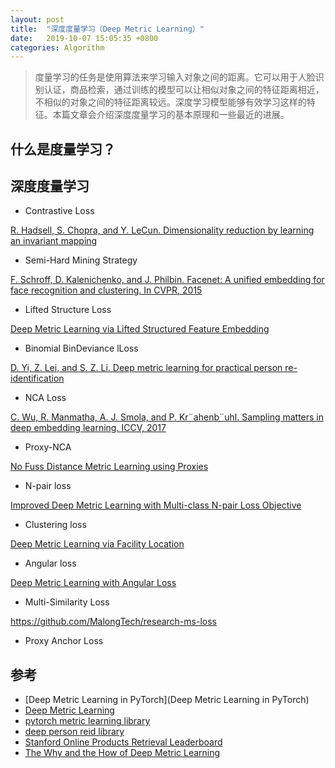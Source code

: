 ```yaml
---
layout: post
title:  "深度度量学习（Deep Metric Learning）"
date:   2019-10-07 15:05:35 +0800
categories: Algorithm
---
```


> 度量学习的任务是使用算法来学习输入对象之间的距离。它可以用于人脸识别认证，商品检索，通过训练的模型可以让相似对象之间的特征距离相近，不相似的对象之间的特征距离较远。深度学习模型能够有效学习这样的特征。本篇文章会介绍深度度量学习的基本原理和一些最近的进展。

## 什么是度量学习？

## 深度度量学习

* Contrastive Loss

[R. Hadsell, S. Chopra, and Y. LeCun. Dimensionality reduction by learning an invariant mapping]()

* Semi-Hard Mining Strategy

[F. Schroff, D. Kalenichenko, and J. Philbin. Facenet: A unified embedding for face recognition and clustering. In CVPR, 2015]()

* Lifted Structure Loss

[Deep Metric Learning via Lifted Structured Feature Embedding](https://arxiv.org/abs/1511.06452v1)

* Binomial BinDeviance lLoss

[D. Yi, Z. Lei, and S. Z. Li. Deep metric learning for practical person re-identification]()

* NCA Loss

[C. Wu, R. Manmatha, A. J. Smola, and P. Kr¨ahenb¨uhl. Sampling matters in deep embedding learning. ICCV, 2017]()

* Proxy-NCA

[No Fuss Distance Metric Learning using Proxies](http://openaccess.thecvf.com/content_ICCV_2017/papers/Movshovitz-Attias_No_Fuss_Distance_ICCV_2017_paper.pdf)

* N-pair loss

[Improved Deep Metric Learning with Multi-class N-pair Loss Objective](https://papers.nips.cc/paper/6200-improved-deep-metric-learning-with-multi-class-n-pair-loss-objective)

* Clustering loss

[Deep Metric Learning via Facility Location](http://openaccess.thecvf.com/content_cvpr_2017/papers/Song_Deep_Metric_Learning_CVPR_2017_paper.pdf)

* Angular loss

[Deep Metric Learning with Angular Loss](https://arxiv.org/abs/1708.01682v1)

* Multi-Similarity Loss

<https://github.com/MalongTech/research-ms-loss>

* Proxy Anchor Loss

## 参考

* [Deep Metric Learning in PyTorch](Deep Metric Learning in PyTorch)
* [Deep Metric Learning](https://github.com/ronekko/deep_metric_learning)
* [pytorch metric learning library](https://github.com/KevinMusgrave/pytorch-metric-learning)
* [deep person reid library](https://github.com/KaiyangZhou/deep-person-reid)
* [Stanford Online Products Retrieval Leaderboard](https://kobiso.github.io/Computer-Vision-Leaderboard/sop.html)
* [The Why and the How of Deep Metric Learning](https://towardsdatascience.com/the-why-and-the-how-of-deep-metric-learning-e70e16e199c0)
